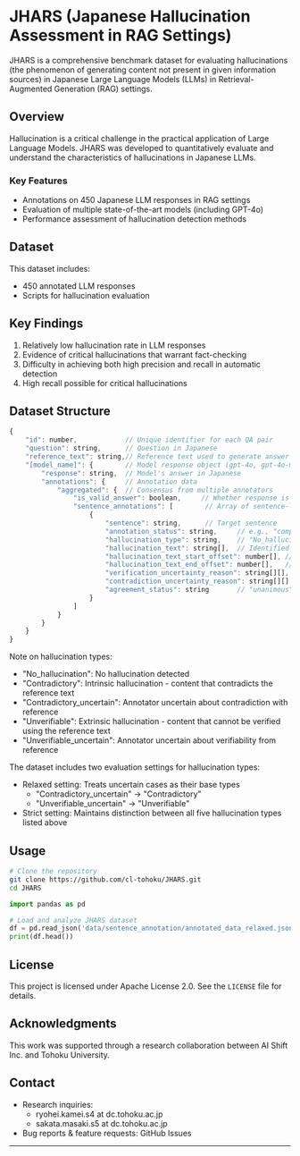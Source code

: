 # JHARS (Japanese Hallucination Assessment in RAG Settings)

JHARS is a comprehensive benchmark dataset for evaluating hallucinations (the phenomenon of generating content not present in given information sources) in Japanese Large Language Models (LLMs) in Retrieval-Augmented Generation (RAG) settings.

## Overview

Hallucination is a critical challenge in the practical application of Large Language Models. JHARS was developed to quantitatively evaluate and understand the characteristics of hallucinations in Japanese LLMs.

### Key Features

- Annotations on 450 Japanese LLM responses in RAG settings
- Evaluation of multiple state-of-the-art models (including GPT-4o)
- Performance assessment of hallucination detection methods

## Dataset

This dataset includes:

- 450 annotated LLM responses
- Scripts for hallucination evaluation
  
## Key Findings

1. Relatively low hallucination rate in LLM responses
2. Evidence of critical hallucinations that warrant fact-checking 
3. Difficulty in achieving both high precision and recall in automatic detection
4. High recall possible for critical hallucinations


## Dataset Structure
```js
{
    "id": number,            // Unique identifier for each QA pair
    "question": string,      // Question in Japanese
    "reference_text": string,// Reference text used to generate answer
    "[model_name]": {        // Model response object (gpt-4o, gpt-4o-mini, etc.)
        "response": string,  // Model's answer in Japanese
        "annotations": {     // Annotation data
            "aggregated": {  // Consensus from multiple annotators
                "is_valid_answer": boolean,     // Whether response is valid
                "sentence_annotations": [        // Array of sentence-level annotations
                    {
                        "sentence": string,      // Target sentence
                        "annotation_status": string,     // e.g., "completed"
                        "hallucination_type": string,    // "No_hallucination", "Contradictory", "Unverifiable" 
                        "hallucination_text": string[],  // Identified hallucination text
                        "hallucination_text_start_offset": number[], // Start positions of hallucination text
                        "hallucination_text_end_offset": number[],   // End positions of hallucination text
                        "verification_uncertainty_reason": string[][], // Reasons for verification uncertainty
                        "contradiction_uncertainty_reason": string[][], // Reasons for contradiction uncertainty
                        "agreement_status": string       // "unanimous", "majority", "disputed"
                    }
                ]
            }
        }
    }
}
```

Note on hallucination types:
  - "No_hallucination": No hallucination detected
  - "Contradictory": Intrinsic hallucination - content that contradicts the reference text
  - "Contradictory_uncertain": Annotator uncertain about contradiction with reference
  - "Unverifiable": Extrinsic hallucination - content that cannot be verified using the reference text
  - "Unverifiable_uncertain": Annotator uncertain about verifiability from reference


The dataset includes two evaluation settings for hallucination types:
- Relaxed setting: Treats uncertain cases as their base types
  - "Contradictory_uncertain" → "Contradictory"
  - "Unverifiable_uncertain" → "Unverifiable"
- Strict setting: Maintains distinction between all five hallucination types listed above


## Usage

```bash
# Clone the repository
git clone https://github.com/cl-tohoku/JHARS.git
cd JHARS
```


```python
import pandas as pd

# Load and analyze JHARS dataset
df = pd.read_json('data/sentence_annotation/annotated_data_relaxed.jsonl', lines=True)
print(df.head())
``` 


<!-- 
## Citation

If you use this research in your work, please cite using the following BibTeX:

```bibtex
@inproceedings{JHARS2024,
    title = "JHARS: Japanese Hallucination Assessment in RAG Settings",
    author = "...",  # Author names will be updated upon paper publication
    booktitle = "Proceedings of ...",  # Conference name will be updated upon paper publication
    year = "2024"
}
``` 
-->


## License

This project is licensed under Apache License 2.0. See the `LICENSE` file for details.

<!-- ## Contributing

1. Fork the project
2. Create your feature branch (`git checkout -b feature/amazing-feature`)
3. Commit your changes (`git commit -m 'Add amazing feature'`)
4. Push to the branch (`git push origin feature/amazing-feature`)
5. Create a Pull Request -->

## Acknowledgments

This work was supported through a research collaboration between AI Shift Inc. and Tohoku University.


## Contact

- Research inquiries:
  - ryohei.kamei.s4 at dc.tohoku.ac.jp
  - sakata.masaki.s5 at dc.tohoku.ac.jp
- Bug reports & feature requests: GitHub Issues

---
